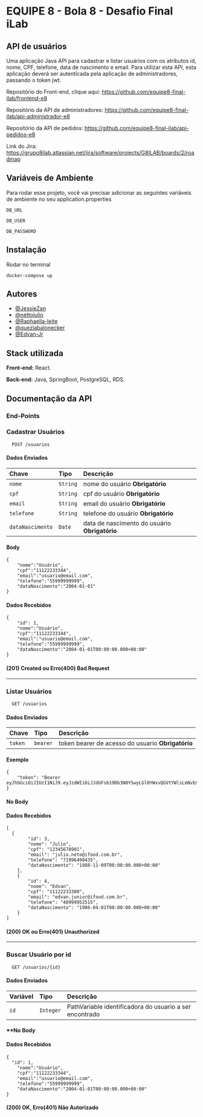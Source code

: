 # EQUIPE 8 - Bola 8 - Desafio Final iLab

## API de usuários

Uma aplicação Java API para cadastrar e listar usuários com os atributos id, nome, CPF, telefone, data de nascimento e
email. Para utilizar esta API, esta aplicação deverá ser autenticada pela aplicação de administradores, passando o token jwt.

Repositório do Front-end, clique aqui: https://github.com/equipe8-final-ilab/frontend-e8

Repositório da API de administradores: https://github.com/equipe8-final-ilab/api-administrador-e8

Repositório da API de pedidos: https://github.com/equipe8-final-ilab/api-pedidos-e8

Link do Jira: https://grupo8ilab.atlassian.net/jira/software/projects/G8ILAB/boards/2/roadmap

## Variáveis de Ambiente

Para rodar esse projeto, você vai precisar adicionar as seguintes variáveis de ambiente no seu 
application.properties

`DB_URL`

`DB_USER`

`DB_PASSWORD`

## Instalação
Rodar no terminal
```
docker-compose up
```

## Autores

- [@JessieZan](https://www.github.com/JessieZan)
- [@nettojulio](https://www.github.com/nettojulio)
- [@Raphaella-leite](https://github.com/Raphaella-leite)
- [@queziabalonecker](https://github.com/queziabalonecker)
- [@Edvan-Jr](https://github.com/Edvan-Jr)

## Stack utilizada

**Front-end:** React.

**Back-end:** Java, SpringBoot, PostgreSQL, RDS.


## Documentação da API

### End-Points

### Cadastrar Usuários

```http
  POST /usuarios
```

#### Dados Enviados

| Chave   | Tipo       | Descrição                           |
| :---------- | :--------- | :---------------------------------- |
| `nome` | `String` | nome do usuário **Obrigatório** |
| `cpf` | `String` | cpf do usuário **Obrigatório** |
| `email` | `String` | email do usuário **Obrigatório** |
| `telefone` | `String` | telefone do usuário **Obrigatório** |
| `dataNascimento` | `Date` | data de nascimento do usuário **Obrigatório** |


#### Body
```http
{
	"nome":"Usuário",
	"cpf":"11122233344",
	"email":"usuario@email.com",
	"telefone":"55999999999",
	"dataNascimento":"2004-01-01"
}
```

#### Dados Recebidos
```http
{
	"id": 1,
	"nome":"Usuário",
	"cpf":"11122233344",
	"email":"usuario@email.com",
	"telefone":"55999999999",
	"dataNascimento":"2004-01-01T00:00:00.000+00:00"
}
```

#### (201) Created ou Erro(400) Bad Request

---


### Listar Usuários

```http
  GET /usuarios
```

#### Dados Enviados

| Chave   | Tipo       | Descrição                                   |
| :---------- | :--------- | :------------------------------------------ |
| `token` | `bearer` | token bearer de acesso do usuario **Obrigatório** |

#### Exemplo
```http
{
	"token": "Bearer eyJhbGciOiJIUzI1NiJ9.eyJzdWIiOiJJdGFsb19Db3N0YSwyLGl0YWxvQGVtYWlsLmNvbSw3MTEyMzQ1Njc4OSIsImlzcyI6IkZvb2RMb3ZlcnMiLCJleHAiOjE2NDg3ODA4Nzl9.0UW7jMU8_S9VvluB3tMDvwRHAbp6ZcMoCoyFRrO6Udk"
}
```

#### No Body

#### Dados Recebidos

```
[
  {
		"id": 3,
		"nome": "Julio",
		"cpf": "12345678901",
		"email": "julio.neto@ifood.com.br",
		"telefone": "71996498435",
		"dataNascimento": "1988-11-09T00:00:00.000+00:00"
	},
	{
		"id": 4,
		"nome": "Edvan",
		"cpf": "11122233300",
		"email": "edvan.junior@ifood.com.br",
		"telefone": "48999952515",
		"dataNascimento": "1986-04-01T00:00:00.000+00:00"
	}
]
```

#### (200) OK ou Erro(401) Unauthorized

---


### Buscar Usuário por id

```http
  GET /usuarios/{id}
```

#### Dados Enviados

| Variável   | Tipo       | Descrição                                   |
| :---------- | :--------- | :------------------------------------------ |
| `id`      | `Integer` | PathVariable identificadora do usuario a ser encontrado |

#### **No Body

#### Dados Recebidos

```
{
  "id": 1,
	"nome":"Usuário",
	"cpf":"11122233344",
	"email":"usuario@email.com",
	"telefone":"55999999999",
	"dataNascimento":"2004-01-01T00:00:00.000+00:00"
}
```

#### (200) OK, Erro(401) Não Autorizado
